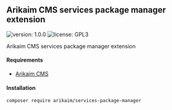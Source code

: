 ## Arikaim CMS services package manager extension
![version: 1.0.0](https://img.shields.io/github/release/arikaim/services-package-manager.svg)
![license: GPL3](https://img.shields.io/badge/License-GPLv3-blue.svg)


Arikaim CMS services package manager extension


#### Requirements 
  * [Arikaim CMS](https://github.com/arikaim/arikaim)
  

#### Installation

```sh
composer require arikaim/services-package-manager
```